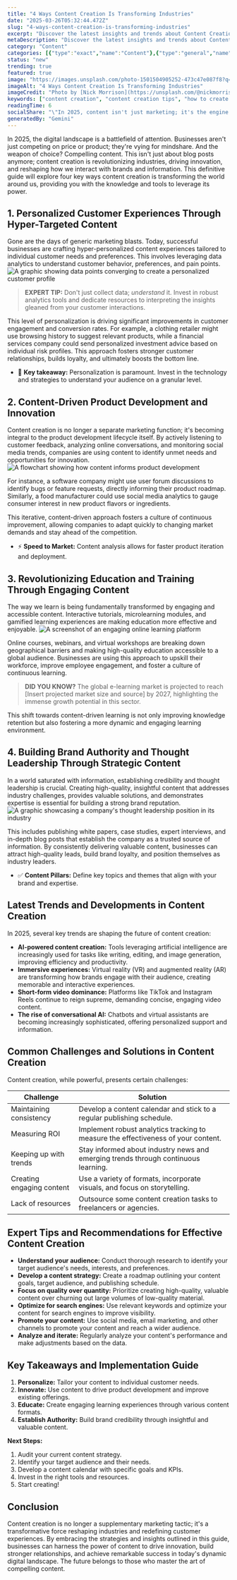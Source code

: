 ```yaml
---
title: "4 Ways Content Creation Is Transforming Industries"
date: "2025-03-26T05:32:44.472Z"
slug: "4-ways-content-creation-is-transforming-industries"
excerpt: "Discover the latest insights and trends about Content Creation. This comprehensive guide covers everything you need to know about Content Creation in 2025."
metaDescription: "Discover the latest insights and trends about Content Creation. This comprehensive guide covers everything you need to know about Content Creation in 2025."
category: "Content"
categories: [{"type":"exact","name":"Content"},{"type":"general","name":"Marketing"},{"type":"medium","name":"Digital Strategy"},{"type":"specific","name":"Social Media"},{"type":"niche","name":"Influencer Outreach"}]
status: "new"
trending: true
featured: true
image: "https://images.unsplash.com/photo-1501504905252-473c47e087f8?q=85&w=1200&fit=max&fm=webp&auto=compress"
imageAlt: "4 Ways Content Creation Is Transforming Industries"
imageCredit: "Photo by [Nick Morrison](https://unsplash.com/@nickmorrison) on Unsplash"
keywords: ["content creation", "content creation tips", "how to create content", "best content creation tools", "content creation services", "content creation strategy", "effective content creation", "content creation for beginners", "create engaging content", "content creation marketing strategy"]
readingTime: 6
socialShare: "\"In 2025, content isn't just marketing; it's the engine of innovation, driving product development and reshaping entire industries.\""
generatedBy: "Gemini"
---
```




In 2025, the digital landscape is a battlefield of attention.  Businesses aren't just competing on price or product; they're vying for mindshare.  And the weapon of choice?  Compelling content.  This isn't just about blog posts anymore; content creation is revolutionizing industries, driving innovation, and reshaping how we interact with brands and information. This definitive guide will explore four key ways content creation is transforming the world around us, providing you with the knowledge and tools to leverage its power.

## 1. Personalized Customer Experiences Through Hyper-Targeted Content

Gone are the days of generic marketing blasts.  Today, successful businesses are crafting hyper-personalized content experiences tailored to individual customer needs and preferences.  This involves leveraging data analytics to understand customer behavior, preferences, and pain points. ![A graphic showing data points converging to create a personalized customer profile](https://images.unsplash.com/photo-1501504905252-473c47e087f8?q=85&w=1200&fit=max&fm=webp&auto=compress)

> **EXPERT TIP:**  Don't just collect data; *understand* it.  Invest in robust analytics tools and dedicate resources to interpreting the insights gleaned from your customer interactions.

This level of personalization is driving significant improvements in customer engagement and conversion rates. For example, a clothing retailer might use browsing history to suggest relevant products, while a financial services company could send personalized investment advice based on individual risk profiles.  This approach fosters stronger customer relationships, builds loyalty, and ultimately boosts the bottom line.

* 🔑 **Key takeaway:** Personalization is paramount.  Invest in the technology and strategies to understand your audience on a granular level.

## 2.  Content-Driven Product Development and Innovation

Content creation is no longer a separate marketing function; it's becoming integral to the product development lifecycle itself.  By actively listening to customer feedback, analyzing online conversations, and monitoring social media trends, companies are using content to identify unmet needs and opportunities for innovation. ![A flowchart showing how content informs product development](https://images.unsplash.com/photo-1542435503-956c469947f6?q=85&w=1200&fit=max&fm=webp&auto=compress)

For instance, a software company might use user forum discussions to identify bugs or feature requests, directly informing their product roadmap.  Similarly, a food manufacturer could use social media analytics to gauge consumer interest in new product flavors or ingredients.

This iterative, content-driven approach fosters a culture of continuous improvement, allowing companies to adapt quickly to changing market demands and stay ahead of the competition.

* ⚡ **Speed to Market:** Content analysis allows for faster product iteration and deployment.

## 3.  Revolutionizing Education and Training Through Engaging Content

The way we learn is being fundamentally transformed by engaging and accessible content.  Interactive tutorials, microlearning modules, and gamified learning experiences are making education more effective and enjoyable. ![A screenshot of an engaging online learning platform](https://images.unsplash.com/photo-1611784728558-6c7d9b409cdf?q=85&w=1200&fit=max&fm=webp&auto=compress)

Online courses, webinars, and virtual workshops are breaking down geographical barriers and making high-quality education accessible to a global audience.  Businesses are using this approach to upskill their workforce, improve employee engagement, and foster a culture of continuous learning.

> **DID YOU KNOW?**  The global e-learning market is projected to reach [Insert projected market size and source] by 2027, highlighting the immense growth potential in this sector.

This shift towards content-driven learning is not only improving knowledge retention but also fostering a more dynamic and engaging learning environment.

## 4.  Building Brand Authority and Thought Leadership Through Strategic Content

In a world saturated with information, establishing credibility and thought leadership is crucial.  Creating high-quality, insightful content that addresses industry challenges, provides valuable solutions, and demonstrates expertise is essential for building a strong brand reputation. ![A graphic showcasing a company's thought leadership position in its industry](https://images.unsplash.com/photo-1434030216411-0b793f4b4173?q=85&w=1200&fit=max&fm=webp&auto=compress)

This includes publishing white papers, case studies, expert interviews, and in-depth blog posts that establish the company as a trusted source of information.  By consistently delivering valuable content, businesses can attract high-quality leads, build brand loyalty, and position themselves as industry leaders.

* ✅ **Content Pillars:**  Define key topics and themes that align with your brand and expertise.

## Latest Trends and Developments in Content Creation

In 2025, several key trends are shaping the future of content creation:

* **AI-powered content creation:** Tools leveraging artificial intelligence are increasingly used for tasks like writing, editing, and image generation, improving efficiency and productivity.
* **Immersive experiences:** Virtual reality (VR) and augmented reality (AR) are transforming how brands engage with their audience, creating memorable and interactive experiences.
* **Short-form video dominance:** Platforms like TikTok and Instagram Reels continue to reign supreme, demanding concise, engaging video content.
* **The rise of conversational AI:** Chatbots and virtual assistants are becoming increasingly sophisticated, offering personalized support and information.

## Common Challenges and Solutions in Content Creation

Content creation, while powerful, presents certain challenges:

| Challenge                     | Solution                                                                   |
|------------------------------|---------------------------------------------------------------------------|
| Maintaining consistency       | Develop a content calendar and stick to a regular publishing schedule.      |
| Measuring ROI                  | Implement robust analytics tracking to measure the effectiveness of your content.|
| Keeping up with trends       | Stay informed about industry news and emerging trends through continuous learning.|
| Creating engaging content     | Use a variety of formats, incorporate visuals, and focus on storytelling.     |
| Lack of resources             | Outsource some content creation tasks to freelancers or agencies.           |

## Expert Tips and Recommendations for Effective Content Creation

* **Understand your audience:**  Conduct thorough research to identify your target audience's needs, interests, and preferences.
* **Develop a content strategy:**  Create a roadmap outlining your content goals, target audience, and publishing schedule.
* **Focus on quality over quantity:**  Prioritize creating high-quality, valuable content over churning out large volumes of low-quality material.
* **Optimize for search engines:**  Use relevant keywords and optimize your content for search engines to improve visibility.
* **Promote your content:**  Use social media, email marketing, and other channels to promote your content and reach a wider audience.
* **Analyze and iterate:**  Regularly analyze your content's performance and make adjustments based on the data.

## Key Takeaways and Implementation Guide

1. **Personalize:** Tailor your content to individual customer needs.
2. **Innovate:** Use content to drive product development and improve existing offerings.
3. **Educate:** Create engaging learning experiences through various content formats.
4. **Establish Authority:** Build brand credibility through insightful and valuable content.

**Next Steps:**

1. Audit your current content strategy.
2. Identify your target audience and their needs.
3. Develop a content calendar with specific goals and KPIs.
4. Invest in the right tools and resources.
5. Start creating!

## Conclusion

Content creation is no longer a supplementary marketing tactic; it's a transformative force reshaping industries and redefining customer experiences. By embracing the strategies and insights outlined in this guide, businesses can harness the power of content to drive innovation, build stronger relationships, and achieve remarkable success in today's dynamic digital landscape.  The future belongs to those who master the art of compelling content.

